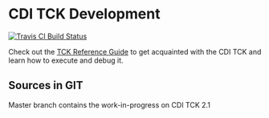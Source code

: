CDI TCK Development
===================

[![Travis CI Build Status](https://img.shields.io/travis/cdi-spec/cdi-tck/master.svg)](https://travis-ci.org/cdi-spec/cdi-tck)

Check out the [TCK Reference Guide](http://docs.jboss.org/cdi/tck/reference/latest/en-US/html/) to get acquainted with the CDI TCK and learn how to execute and debug it.

Sources in GIT
--------------

Master branch contains the work-in-progress on CDI TCK 2.1
